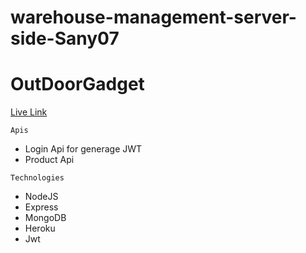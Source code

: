 # warehouse-management-server-side-Sany07
# OutDoorGadget

<a href="https://ss-hunting.herokuapp.com/">Live Link</a>

```
Apis
```
* Login Api for generage JWT
* Product Api


```
Technologies  
```
* NodeJS
* Express
* MongoDB
* Heroku
* Jwt

